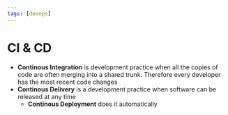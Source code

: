 ```yaml
---
tags: [devops]
---
```


# CI & CD

- **Continous Integration** is development practice when all the copies of code are often merging into a shared trunk. Therefore  every developer has the most recent code changes
- **Continous Delivery** is a development practice when software can be released at any time 
	- **Continous Deployment** does it automatically